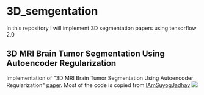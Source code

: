 # 3D_semgentation
In this repository I will implement 3D segmentation papers using tensorflow 2.0

## 3D MRI Brain Tumor Segmentation Using Autoencoder Regularization
Implementation of "3D MRI Brain Tumor Segmentation Using Autoencoder Regularization" [paper](https://arxiv.org/pdf/1810.11654.pdf). Most of the code is copied from [IAmSuyogJadhav](https://github.com/IAmSuyogJadhav/3d-mri-brain-tumor-segmentation-using-autoencoder-regularization)
![](https://media.springernature.com/original/springer-static/image/chp%3A10.1007%2F978-3-030-11726-9_28/MediaObjects/479772_1_En_28_Fig1_HTML.png)



